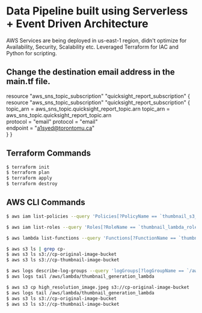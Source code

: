 # Data Pipeline built using Serverless + Event Driven Architecture 

AWS Services are being deployed in us-east-1 region, didn't optimize for Availability, Security, Scalability etc.
Leveraged Terraform for IAC and Python for scripting.


## Change the destination email address in the main.tf file. 
  resource "aws_sns_topic_subscription" "quicksight_report_subscription" {
  resource "aws_sns_topic_subscription" "quicksight_report_subscription" {<br>
    topic_arn = aws_sns_topic.quicksight_report_topic.arn
    topic_arn = aws_sns_topic.quicksight_report_topic.arn<br>
    protocol  = "email"
    protocol  = "email"<br>
    endpoint  = "a1syed@torontomu.ca"<br>
  }
  }<br>
## Terraform Commands
```bash
$ terraform init
$ terraform plan
$ terraform apply
$ terraform destroy
```

## AWS CLI Commands
```bash
$ aws iam list-policies --query 'Policies[?PolicyName == `thumbnail_s3_policy`]'

$ aws iam list-roles --query 'Roles[?RoleName == `thumbnail_lambda_role`]'

$ aws lambda list-functions --query 'Functions[?FunctionName == `thumbnail_generation_lambda`]'

$ aws s3 ls | grep cp-
$ aws s3 ls s3://cp-original-image-bucket
$ aws s3 ls s3://cp-thumbnail-image-bucket

$ aws logs describe-log-groups --query 'logGroups[?logGroupName == `/aws/lambda/thumbnail_generation_lambda`]'
$ aws logs tail /aws/lambda/thumbnail_generation_lambda

$ aws s3 cp high_resolution_image.jpeg s3://cp-original-image-bucket
$ aws logs tail /aws/lambda/thumbnail_generation_lambda
$ aws s3 ls s3://cp-original-image-bucket
$ aws s3 ls s3://cp-thumbnail-image-bucket


```
